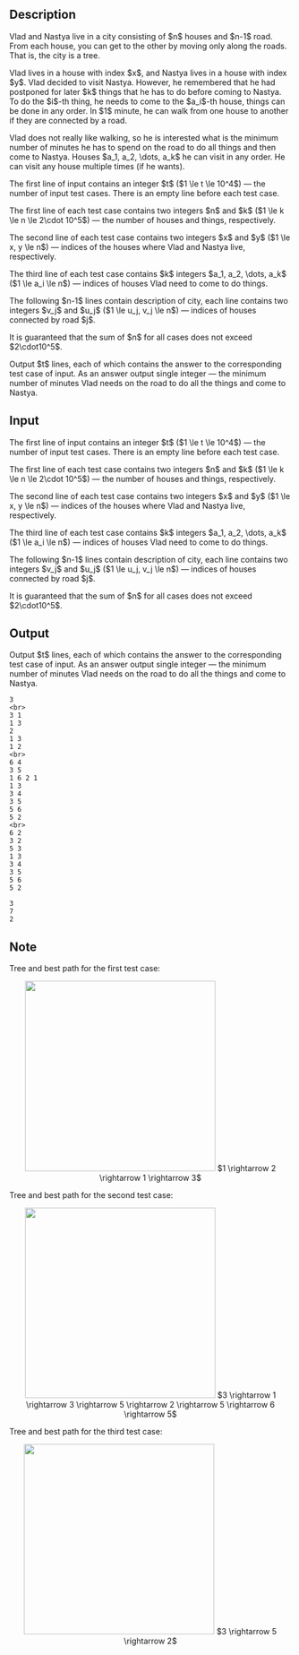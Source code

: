 ## Description

<div><p>Vlad and Nastya live in a city consisting of $n$ houses and $n-1$ road. From each house, you can get to the other by moving only along the roads. That is, the city is a tree.</p><p>Vlad lives in a house with index $x$, and Nastya lives in a house with index $y$. Vlad decided to visit Nastya. However, he remembered that he had postponed for later $k$ things that he has to do before coming to Nastya. To do the $i$-th thing, he needs to come to the $a_i$-th house, things can be done in any order. In $1$ minute, he can walk from one house to another if they are connected by a road.</p><p>Vlad does not really like walking, so he is interested what is the minimum number of minutes he has to spend on the road to do all things and then come to Nastya. Houses $a_1, a_2, \dots, a_k$ he can visit in any order. He can visit any house multiple times (if he wants).</p></div><div class="input-specification"><p>The first line of input contains an integer $t$ ($1 \le t \le 10^4$) — the number of input test cases. There is an empty line before each test case.</p><p>The first line of each test case contains two integers $n$ and $k$ ($1 \le k \le n \le 2\cdot 10^5$) — the number of houses and things, respectively.</p><p>The second line of each test case contains two integers $x$ and $y$ ($1 \le x, y \le n$) — indices of the houses where Vlad and Nastya live, respectively.</p><p>The third line of each test case contains $k$ integers $a_1, a_2, \dots, a_k$ ($1 \le a_i \le n$) — indices of houses Vlad need to come to do things.</p><p>The following $n-1$ lines contain description of city, each line contains two integers $v_j$ and $u_j$ ($1 \le u_j, v_j \le n$) — indices of houses connected by road $j$.</p><p>It is guaranteed that the sum of $n$ for all cases does not exceed $2\cdot10^5$.</p></div><div class="output-specification"><p>Output $t$ lines, each of which contains the answer to the corresponding test case of input. As an answer output single integer&nbsp;— the minimum number of minutes Vlad needs on the road to do all the things and come to Nastya.</p></div>

## Input

<p>The first line of input contains an integer $t$ ($1 \le t \le 10^4$) — the number of input test cases. There is an empty line before each test case.</p><p>The first line of each test case contains two integers $n$ and $k$ ($1 \le k \le n \le 2\cdot 10^5$) — the number of houses and things, respectively.</p><p>The second line of each test case contains two integers $x$ and $y$ ($1 \le x, y \le n$) — indices of the houses where Vlad and Nastya live, respectively.</p><p>The third line of each test case contains $k$ integers $a_1, a_2, \dots, a_k$ ($1 \le a_i \le n$) — indices of houses Vlad need to come to do things.</p><p>The following $n-1$ lines contain description of city, each line contains two integers $v_j$ and $u_j$ ($1 \le u_j, v_j \le n$) — indices of houses connected by road $j$.</p><p>It is guaranteed that the sum of $n$ for all cases does not exceed $2\cdot10^5$.</p>

## Output

<p>Output $t$ lines, each of which contains the answer to the corresponding test case of input. As an answer output single integer&nbsp;— the minimum number of minutes Vlad needs on the road to do all the things and come to Nastya.</p>





```input1|2,3,4,5,6,7,17,18,19,20,21,22,23,24,25
3
<br>
3 1
1 3
2
1 3
1 2
<br>
6 4
3 5
1 6 2 1
1 3
3 4
3 5
5 6
5 2
<br>
6 2
3 2
5 3
1 3
3 4
3 5
5 6
5 2
```




```output1
3
7
2
```



## Note

<p>Tree and best path for the first test case:</p><center> <img class="tex-graphics" src="file://2criqi2Q.png" style="max-width: 100.0%;max-height: 100.0%;" width="340px"> <span class="tex-font-size-small">$1 \rightarrow 2 \rightarrow 1 \rightarrow 3$</span> </center><p>Tree and best path for the second test case:</p><center> <img class="tex-graphics" src="file://vplvBuSQ.png" style="max-width: 100.0%;max-height: 100.0%;" width="340px"> <span class="tex-font-size-small">$3 \rightarrow 1 \rightarrow 3 \rightarrow 5 \rightarrow 2 \rightarrow 5 \rightarrow 6 \rightarrow 5$</span> </center><p>Tree and best path for the third test case:</p><center> <img class="tex-graphics" src="file://iBUvz1oV.png" style="max-width: 100.0%;max-height: 100.0%;" width="340px"> <span class="tex-font-size-small">$3 \rightarrow 5 \rightarrow 2$</span> </center>
